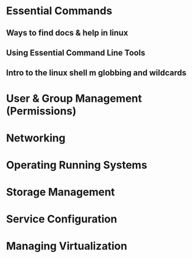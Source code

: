 # Essential Commands
## Ways to find docs & help in linux
## Using Essential Command Line Tools
## Intro to the linux shell m globbing and wildcards
# User & Group Management (Permissions)
# Networking
# Operating Running Systems
# Storage Management
# Service Configuration
# Managing Virtualization

